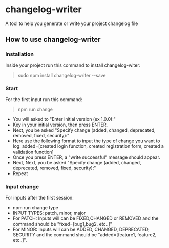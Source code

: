# changelog-writer
A tool to help you generate or write your project changelog file

## How to use changelog-writer
### Installation
Inside your project run this command to install changelog-witer:
> sudo npm install changelog-writer --save 

### Start
For the first input run this command:
> npm run change
* You will asked to "Enter initial version (ex 1.0.0):"
* Key in your initial version, then press ENTER.
* Next, you be asked "Specify change (added, changed, deprecated, removed, fixed, security):"
* Here use the following format to input the type of change you want to log:
added=[created login function, created registration form, created a validation function]
* Once you press ENTER, a "write successful" message should appear.
* Next, Next, you be asked "Specify change (added, changed, deprecated, removed, fixed, security):"
* Repeat

### Input change
For inputs after the first session:
* npm run change type <SPECIFY INPUT TYPE>
* INPUT TYPES: patch, minor, major
* For PATCH: Inputs will can be FIXED,CHANGED or REMOVED and the command should be "fixed=[bug1,bug2, etc..]"
* For MINOR: Inputs will can be ADDED, CHANGED, DEPRECATED, SECURITY and the command should be "added=[feature1, feature2, etc..]".  
